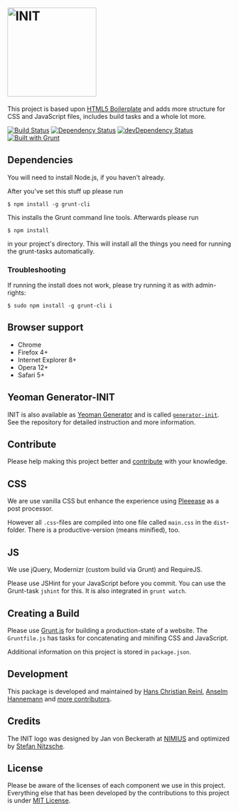 # <img src="http://rawgithub.com/use-init/init/master/logo.svg" alt="INIT" title="INIT" width="200">

This project is based upon
[HTML5 Boilerplate](https://github.com/h5bp/html5-boilerplate) and adds more
structure for CSS and JavaScript files, includes build tasks and a whole lot
more.

[![Build Status](https://secure.travis-ci.org/use-init/init.svg?branch=master)](http://travis-ci.org/use-init/init)
[![Dependency Status](https://david-dm.org/use-init/init.svg)](https://david-dm.org/use-init/init)
[![devDependency Status](https://david-dm.org/use-init/init/dev-status.svg)](https://david-dm.org/use-init/init#info=devDependencies)
[![Built with Grunt](https://cdn.gruntjs.com/builtwith.png)](http://gruntjs.com/)


## Dependencies

You will need to install Node.js, if you haven't already.

After you've set this stuff up please run

	$ npm install -g grunt-cli

This installs the Grunt command line tools.
Afterwards please run

	$ npm install

in your project's directory.
This will install all the things you need for running the grunt-tasks
automatically.

### Troubleshooting

If running the install does not work, please try running it as with
admin-rights:

	$ sudo npm install -g grunt-cli i


## Browser support

* Chrome
* Firefox 4+
* Internet Explorer 8+
* Opera 12+
* Safari 5+

## Yeoman Generator-INIT

INIT is also available as [Yeoman Generator](http://yeoman.io/generators.html)
and is called [`generator-init`](https://github.com/use-init/generator-init).
See the repository for detailed instruction and more information.

## Contribute

Please help making this project better and [contribute](CONTRIBUTING.md) with
your knowledge.


## CSS

We are use vanilla CSS but enhance the experience using
[Pleeease](http://pleeease.io/) as a post processor.

However all `.css`-files are compiled into one file called `main.css` in the
`dist`-folder. There is a productive-version (means minified), too.

## JS

We use jQuery, Modernizr (custom build via Grunt) and RequireJS.

Please use JSHint for your JavaScript before you commit. You can use the
Grunt-task `jshint` for this. It is also integrated in `grunt watch`.


## Creating a Build

Please use [Grunt.js](https://github.com/gruntjs/grunt) for building a
production-state of a website. The `Gruntfile.js` has tasks for concatenating
and minifing CSS and JavaScript.

Additional information on this project is stored in `package.json`.


## Development

This package is developed and maintained by
[Hans Christian Reinl](http://drublic.de/),
[Anselm Hannemann](http://helloanselm.com/) and
[more contributors](https://github.com/use-init/init/graphs/contributors).


## Credits

The INIT logo was designed by Jan von Beckerath at [NIMIUS](http://nimius.net)
and optimized by [Stefan Nitzsche](http://www.stn.my/).


## License

Please be aware of the licenses of each component we use in this project.
Everything else that has been developed by the contributions to this project is
under [MIT License](LICENSE.md).
